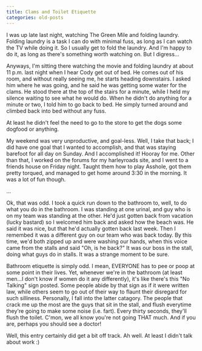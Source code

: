 ```yaml
---
title: Clams and Toilet Etiquette
categories: old-posts
---
```

I was up late last night, watching The Green Mile and folding laundry. Folding laundry is a task I can do with minimal fuss, as long as I can watch the TV while doing it. So I usually get to fold the laundry. And I'm happy to do it, as long as there's something worth watching on. But I digress...
<!--more-->

Anyways, I'm sitting there watching the movie and folding laundry at about 11 p.m. last night when I hear Cody get out of bed. He comes out of his room, and without really seeing me, he starts heading downstairs. I asked him where he was going, and he said he was getting some water for the clams. He stood there at the top of the stairs for a minute, while I held my silence waiting to see what he would do. When he didn't do anything for a minute or two, I told him to go back to bed. He simply turned around and climbed back into bed without any fuss.

At least he didn't feel the need to go to the store to get the dogs some dogfood or anything.

My weekend was very unproductive, and goal-less. Well, I take that back; I did have one goal that I wanted to accomplish, and that was staying barefoot for all day on Sunday. And I accomplished it! Hooray for me. Other than that, I worked on the forums for my harleyroads site, and I went to a friends house on Friday night. Taught them how to play Asshole, got them pretty torqued, and managed to get home around 3:30 in the morning. It was a lot of fun though.

...

Ok, that was odd. I took a quick run down to the bathroom to, well, to do what you do in the bathroom. I was standing at one urinal, and guy who is on my team was standing at the other. He'd just gotten back from vacation (lucky bastard) so I welcomed him back and asked how the beach was. He said it was nice, but that he'd actually gotten back last week. Then I remembed it was a different guy on our team who was back today. By this time, we'd both zipped up and were washing our hands, when this voice came from the stalls and said "Oh, is he back?" It was our boss in the stall, doing what guys do in stalls. It was a strange moment to be sure.

Bathroom etiquette is simply odd. I mean, EVERYONE has to pee or poop at some point in their lives. Yet, whenever we're in the bathroom (at least men...I don't know if women do it any differently), it's like there's this "No Talking" sign posted. Some people abide by that sign as if it were written law, while others seem to go out of their way to flaunt their disregard for such silliness. Personally, I fall into the latter catagory. The people that crack me up the most are the guys that sit in the stall, and flush everytime they're going to make some noise (i.e. fart). Every thirty seconds, they'll flush the toilet. C'mon, we all know you're not going THAT much. And if you are, perhaps you should see a doctor!

Well, this entry certainly did get a bit off track. Ah well. At least I didn't talk about work :)

